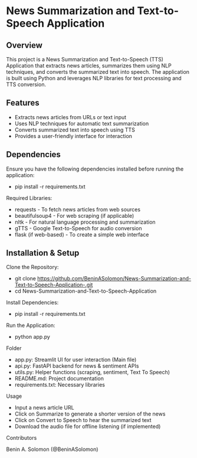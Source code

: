 # News Summarization and Text-to-Speech Application

## Overview

This project is a News Summarization and Text-to-Speech (TTS) Application that extracts news articles, summarizes them using NLP techniques, and converts the summarized text into speech. The application is built using Python and leverages NLP libraries for text processing and TTS conversion.

## Features

* Extracts news articles from URLs or text input
* Uses NLP techniques for automatic text summarization
* Converts summarized text into speech using TTS
* Provides a user-friendly interface for interaction

## Dependencies

Ensure you have the following dependencies installed before running the application:

* pip install -r requirements.txt

Required Libraries:

* requests - To fetch news articles from web sources
* beautifulsoup4 - For web scraping (if applicable)
* nltk - For natural language processing and summarization
* gTTS - Google Text-to-Speech for audio conversion
* flask (if web-based) - To create a simple web interface

## Installation & Setup

Clone the Repository:
* git clone https://github.com/BeninASolomon/News-Summarization-and-Text-to-Speech-Application-.git
* cd News-Summarization-and-Text-to-Speech-Application

Install Dependencies:
* pip install -r requirements.txt

Run the Application:
* python app.py

Folder
* app.py: Streamlit UI for user interaction (Main file)
* api.py: FastAPI backend for news & sentiment APIs
* utils.py: Helper functions (scraping, sentiment, Text To Speech)
* README.md: Project documentation
* requirements.txt: Necessary libraries

Usage

* Input a news article URL 
* Click on Summarize to generate a shorter version of the news
* Click on Convert to Speech to hear the summarized text
* Download the audio file for offline listening (if implemented)


Contributors

Benin A. Solomon (@BeninASolomon)

